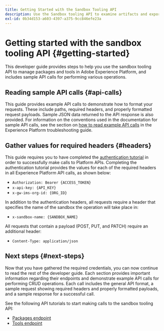 ```yaml
---
title: Getting Started with the Sandbox Tooling API
description: Use the Sandbox tooling API to examine artifacts and export and import a snapshot of sandbox configurations between sandboxes. Follow this guide to learn how to perform key operations using the API.
exl-id: 0b34d153-a603-4397-a375-9cc846efe23a
---
```

# Getting started with the sandbox tooling API {#getting-started}

This developer guide provides steps to help you use the sandbox tooling API to manage packages and tools in Adobe Experience Platform, and includes sample API calls for performing various operations.

## Reading sample API calls {#api-calls}

This guide provides example API calls to demonstrate how to format your requests. These include paths, required headers, and properly formatted request payloads. Sample JSON data returned to the API response is also provided. For information on the conventions used in the documentation for sample API calls, see the section on [how to read example API calls](/help/landing/troubleshooting.md#how-do-i-format-an-api-request) in the Experience Platform troubleshooting guide.

## Gather values for required headers {#headers}

This guide requires you to have completed the [authentication tutorial](https://www.adobe.com/go/platform-api-authentication-en) in order to successfully make calls to Platform APIs. Completing the authentication tutorial provides the values for each of the required headers in all Experience Platform API calls, as shown below:

* `Authorization: Bearer {ACCESS_TOKEN}`
* `x-api-key: {API_KEY}`
* `x-gw-ims-org-id: {ORG_ID}`

In addition to the authentication headers, all requests require a header that specifies the name of the sandbox the operation will take place in:

* `x-sandbox-name: {SANDBOX_NAME}`

All requests that contain a payload (POST, PUT, and PATCH) require an additional header:

* `Content-Type: application/json`

## Next steps {#next-steps}

Now that you have gathered the required credentials, you can now continue to read the rest of the developer guide. Each section provides important information regarding their endpoints and demonstrate example API calls for performing CRUD operations. Each call includes the general API format, a sample request showing required headers and properly formatted payloads, and a sample response for a successful call.

See the following API tutorials to start making calls to the sandbox tooling API:

* [Packages endpoint](./packages.md)
* [Tools endpoint](./tools.md)
